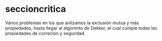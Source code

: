 # seccioncritica
Varios problemas en los que anlizamos la exclusión mutua y más propiedades, hasta llegar al algorimto de Dekker, el cual cumple todas
las propiedades de correción y seguridad.
